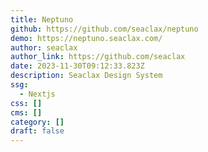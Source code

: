 ```yaml
---
title: Neptuno
github: https://github.com/seaclax/neptuno
demo: https://neptuno.seaclax.com/
author: seaclax
author_link: https://github.com/seaclax
date: 2023-11-30T09:12:33.823Z
description: Seaclax Design System
ssg:
  - Nextjs
css: []
cms: []
category: []
draft: false
---
```

